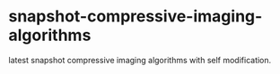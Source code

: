 # snapshot-compressive-imaging-algorithms
latest snapshot compressive imaging algorithms with self modification.
